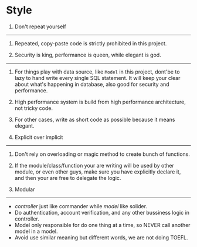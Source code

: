 Style
===

1. Don't repeat yourself
---
1. Repeated, copy-paste code is strictly prohibited in this project.

2. Security is king, performance is queen, while elegant is god.
---
1. For things play with data source, like `Model` in this project, dont'be to lazy to hand write every single SQL statement. It will keep your clear about what's happening in database, also good for security and performance.
2. High performance system is build from high performance architecture, not tricky code.
3. For other cases, write as short code as possible because it means elegant.

3. Explicit over implicit
---
1. Don't rely on overloading or magic method to create bunch of functions.
2. If the module/class/function your are writing will be used by other module, or even other guys, make sure you have explicitly declare it, and then your are free to delegate the logic.

4. Modular
---
* *controller* just like commander while *model* like solider.
* Do authentication, account verification, and any other bussiness logic in controller.
* Model only responsible for do one thing at a time, so NEVER call another model in a model.
* Avoid use similar meaning but different words, we are not doing TOEFL.
